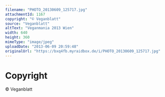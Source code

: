 ```yaml
---
filename: "PHOTO_20130609_125717.jpg"
attachmentId: 1167
copyright: "© Veganblatt"
source: "Veganblatt"
altText: "Veganmania 2013 Wien"
width: 640
height: 360
mimeType: "image/jpeg"
uploadDate: "2013-06-09 20:59:48"
originalUrl: "https://bxq4fb.myraidbox.de/i/PHOTO_20130609_125717.jpg"
---
```


# Copyright

© Veganblatt
